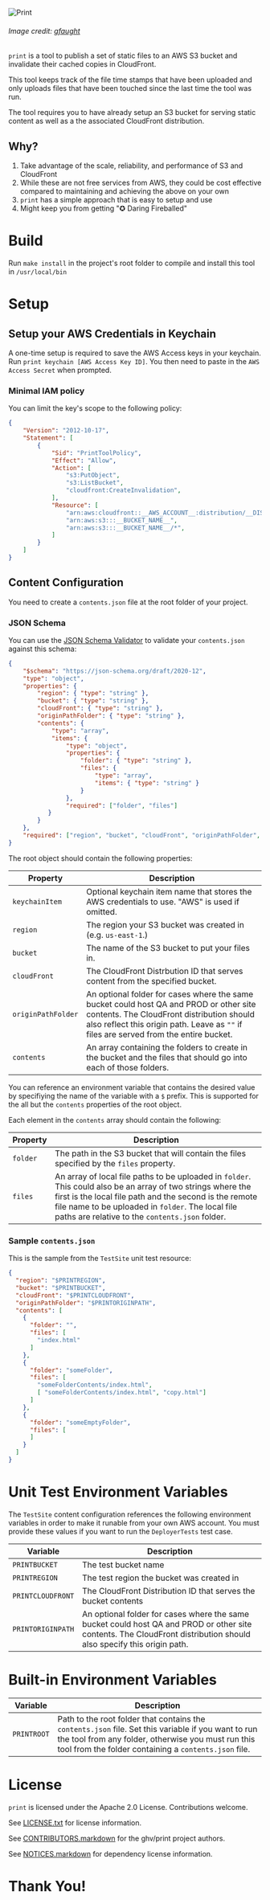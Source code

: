![Print](https://media.giphy.com/media/lXiRLb0xFzmreM8k8/source.gif)
###### *Image credit: [gfaught](https://giphy.com/gfaught)*

`print` is a tool to publish a set of static files to an AWS S3 bucket and invalidate their cached copies in CloudFront.

This tool keeps track of the file time stamps that have been uploaded and only uploads files that have been
touched since the last time the tool was run.

The tool requires you to have already setup an S3 bucket for serving static content as well as a the associated CloudFront distribution.

## Why?

1. Take advantage of the scale, reliability, and performance of S3 and CloudFront
1. While these are not free services from AWS, they could be cost effective compared to maintaining and achieving the above on your own
1. `print` has a simple approach that is easy to setup and use
1. Might keep you from getting "✪ Daring Fireballed"

# Build

Run `make install` in the project's root folder to compile and install this tool in `/usr/local/bin`

# Setup

## Setup your AWS Credentials in Keychain

A one-time setup is required to save the AWS Access keys in your keychain. Run `print keychain [AWS Access Key ID]`. 
You then need to paste in the `AWS Access Secret` when prompted.

### Minimal IAM policy

You can limit the key's scope to the following policy:

```json
{
    "Version": "2012-10-17",
    "Statement": [
        {
            "Sid": "PrintToolPolicy",
            "Effect": "Allow",
            "Action": [
                "s3:PutObject",
                "s3:ListBucket",
                "cloudfront:CreateInvalidation",
            ],
            "Resource": [
                "arn:aws:cloudfront::__AWS_ACCOUNT__:distribution/__DISTRIBUTION_ID__",
                "arn:aws:s3:::__BUCKET_NAME__",
                "arn:aws:s3:::__BUCKET_NAME__/*",
            ]
        }
    ]
}
```

## Content Configuration

You need to create a `contents.json` file at the root folder of your project.

### JSON Schema

You can use the [JSON Schema Validator](https://www.jsonschemavalidator.net) to validate your `contents.json` against this schema:

```json
{
    "$schema": "https://json-schema.org/draft/2020-12",
    "type": "object",
    "properties": {
        "region": { "type": "string" },
        "bucket": { "type": "string" },
        "cloudFront": { "type": "string" },
        "originPathFolder": { "type": "string" },
        "contents": {
            "type": "array",
            "items": {
                "type": "object",
                "properties": {
                    "folder": { "type": "string" },
                    "files": {
                        "type": "array",
                        "items": { "type": "string" }
                    }
                },
                "required": ["folder", "files"]
           }   
        }
    },
    "required": ["region", "bucket", "cloudFront", "originPathFolder", "contents"]
}
```

The root object should contain the following properties:

| Property | Description |
| ---------- | ------------- |
| `keychainItem` | Optional keychain item name that stores the AWS credentials to use. "AWS" is used if omitted.
| `region` | The region your S3 bucket was created in (e.g. `us-east-1`.) |
| `bucket` | The name of the S3 bucket to put your files in. |
| `cloudFront` | The CloudFront Distrbution ID that serves content from the specified bucket. |
| `originPathFolder` | An optional folder for cases where the same bucket could host QA and PROD or other site contents. The CloudFront distribution should also reflect this origin path. Leave as `""` if files are served from the entire bucket. |
| `contents` | An array containing the folders to create in the bucket and the files that should go into each of those folders. |

You can reference an environment variable that contains the desired value by specifiying the name of the variable with a `$` prefix. This is supported for the all but the `contents` properties of the root object.

Each element in the `contents` array should contain the following:

| Property | Description |
| ---------- | ------------- |
| `folder` | The path in the S3 bucket that will contain the files specified by the `files` property. |
| `files`  | An array of local file paths to be uploaded in `folder`. This could also be an array of two strings where the first is the local file path and the second is the remote file name to be uploaded in `folder`. The local file paths are relative to the `contents.json` folder. |

### Sample `contents.json`

This is the sample from the `TestSite` unit test resource:

```json
{
  "region": "$PRINTREGION",
  "bucket": "$PRINTBUCKET",
  "cloudFront": "$PRINTCLOUDFRONT",
  "originPathFolder": "$PRINTORIGINPATH",
  "contents": [
    {
      "folder": "",
      "files": [
        "index.html"
      ]
    },
    {
      "folder": "someFolder",
      "files": [
        "someFolderContents/index.html",
        [ "someFolderContents/index.html", "copy.html"]
      ]
    },
    {
      "folder": "someEmptyFolder",
      "files": [
      ]
    }
  ]
}
```

# Unit Test Environment Variables

The `TestSite` content configuration references the following environment variables in order to make it runable from your own AWS account.
You must provide these values if you want to run the `DeployerTests` test case.  

| Variable | Description |
| --------- | ------------- |
| `PRINTBUCKET` | The test bucket name  |
| `PRINTREGION` | The test region the bucket was created in |
| `PRINTCLOUDFRONT` | The CloudFront Distribution ID that serves the bucket contents |
| `PRINTORIGINPATH` | An optional folder for cases where the same bucket could host QA and PROD or other site contents. The CloudFront distribution should also specify this origin path. |

# Built-in Environment Variables

| Variable | Description |
| --------- | ------------- |
| `PRINTROOT` | Path to the root folder that contains the `contents.json` file. Set this variable if you want to run the tool from any folder, otherwise you must run this tool from the folder containing a `contents.json` file. |

# License

`print` is licensed under the Apache 2.0 License. Contributions welcome.

See [LICENSE.txt](LICENSE.txt) for license information.

See [CONTRIBUTORS.markdown](CONTRIBUTORS.markdown) for the ghv/print project authors.

See [NOTICES.markdown](NOTICES.markdown) for dependency license information.

# Thank You!
